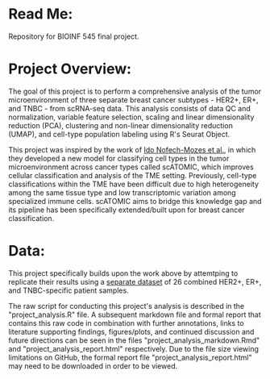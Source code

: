 # **Read Me:**

Repository for BIOINF 545 final project.

# **Project Overview:**

The goal of this project is to perform a comprehensive analysis of the tumor microenvironment of three separate breast cancer subtypes - HER2+, ER+, and TNBC - from scRNA-seq data. This analysis consists of data QC and normalization, variable feature selection, scaling and linear dimensionality reduction (PCA), clustering and non-linear dimensionality reduction (UMAP), and cell-type population labeling using R's Seurat Object. 

This project was inspired by the work of [Ido Nofech-Mozes et al.](https://www.nature.com/articles/s41467-023-37353-8), in which they developed a new model for classifying cell types in the tumor microenvironment across cancer types called scATOMIC, which improves cellular classification and analysis of the TME setting. Previously, cell-type classifications within the TME have been difficult due to high heterogeneity among the same tissue type and low transcriptomic variation among specialized immune cells. scATOMIC aims to bridge this knowledge gap and its pipeline has been specifically extended/built upon for breast cancer classification.

# **Data:**

This project specifically builds upon the work above by attemtping to replicate their results using a [separate dataset](https://www.ncbi.nlm.nih.gov/geo/query/acc.cgi?acc=GSE176078) of 26 combined HER2+, ER+, and TNBC-specific patient samples.

The raw script for conducting this project's analysis is described in the "project_analysis.R" file. A subsequent markdown file and formal report that contains this raw code in combination with further annotations, links to literature supporting findings, figures/plots, and continued discussion and future directions can be seen in the files "project_analysis_markdown.Rmd" and "project_analysis_report.html" respectively. Due to the file size viewing limitations on GitHub, the formal report file "project_analysis_report.html" may need to be downloaded in order to be viewed. 

